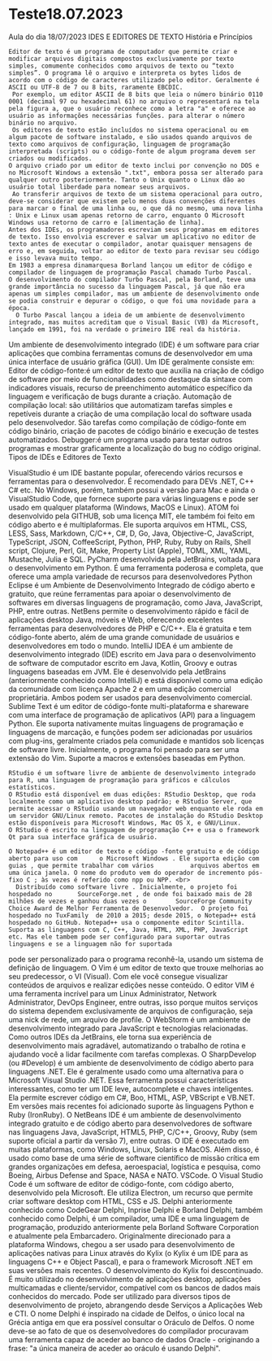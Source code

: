 # Teste18.07.2023
Aula do dia 18/07/2023
IDES E EDITORES DE TEXTO 
  História e Princípios

    Editor de texto é um programa de computador que permite criar e modificar arquivos digitais compostos exclusivamente por texto simples, comumente conhecidos como arquivos de texto ou “texto simples”. O programa lê o arquivo e interpreta os bytes lidos de acordo com o código de caracteres utilizado pelo editor. Geralmente é ASCII ou UTF-8 de 7 ou 8 bits, raramente EBCDIC.
     Por exemplo, um editor ASCII de 8 bits que leia o número binário 0110 0001 (decimal 97 ou hexadecimal 61) no arquivo o representará na tela pela figura a, que o usuário reconhece como a letra "a" e oferece ao usuário as informações necessárias funções. para alterar o número binário no arquivo.
     Os editores de texto estão incluídos no sistema operacional ou em algum pacote de software instalado, e são usados quando arquivos de texto como arquivos de configuração, linguagem de programação interpretada (scripts) ou o código-fonte de algum programa devem ser criados ou modificados.
    O arquivo criado por um editor de texto inclui por convenção no DOS e no Microsoft Windows a extensão ".txt", embora possa ser alterado para qualquer outro posteriormente. Tanto o Unix quanto o Linux dão ao usuário total liberdade para nomear seus arquivos.
     Ao transferir arquivos de texto de um sistema operacional para outro, deve-se considerar que existem pelo menos duas convenções diferentes para marcar o final de uma linha ou, o que dá no mesmo, uma nova linha : Unix e Linux usam apenas retorno de carro, enquanto O Microsoft Windows usa retorno de carro e [alimentação de linha].
    Antes dos IDEs, os programadores escreviam seus programas em editores de texto. Isso envolvia escrever e salvar um aplicativo no editor de texto antes de executar o compilador, anotar quaisquer mensagens de erro e, em seguida, voltar ao editor de texto para revisar seu código e isso levava muito tempo.
    Em 1983 a empresa dinamarquesa Borland lançou um editor de código e compilador de linguagem de programação Pascal chamado Turbo Pascal.
    O desenvolvimento do compilador Turbo Pascal, pela Borland, teve uma grande importância no sucesso da linguagem Pascal, já que não era apenas um simples compilador, mas um ambiente de desenvolvimento onde se podia construir e depurar o código, o que foi uma novidade para a época.
      O Turbo Pascal lançou a ideia de um ambiente de desenvolvimento integrado, mas muitos acreditam que o Visual Basic (VB) da Microsoft, lançado em 1991, foi na verdade o primeiro IDE real da história.
  Um ambiente de desenvolvimento integrado (IDE) é um software para criar aplicações que combina ferramentas comuns de desenvolvedor em uma única interface de usuário gráfica (GUI). Um IDE geralmente consiste em:
Editor de código-fonte:é um editor de texto que auxilia na criação de código de software por meio de funcionalidades como destaque da sintaxe com indicadores visuais, recurso de preenchimento automático específico da linguagem e verificação de bugs durante a criação.
Automação de compilação local: são utilitários que automatizam tarefas simples e repetíveis durante a criação de uma compilação local do software usada pelo desenvolvedor. São tarefas como compilação de código-fonte em código binário, criação de pacotes de código binário e execução de testes automatizados.
Debugger:é um programa usado para testar outros programas e mostrar graficamente a localização do bug no código original.
   Tipos de IDEs e Editores de Texto

VisualStudio é um IDE bastante popular, oferecendo vários recursos e ferramentas para o desenvolvedor. É recomendado para DEVs .NET, C++ C# etc. No Windows, porém, também possui a versão para Mac e ainda o VisualStudio Code, que fornece suporte para várias linguagens e pode ser usado em qualquer plataforma (Windows, MacOS e Linux).
  ATOM foi desenvolvido pela GITHUB, sob uma licença MIT, ele também foi feito em código aberto e é multiplaformas.
    Ele suporta arquivos em HTML, CSS, LESS, Sass, Markdown, C/C++, C#, D, Go, Java, Objective-C, JavaScript, TypeScript, JSON, CoffeeScript, Python, PHP, Ruby, Ruby on Rails, Shell script, Clojure, Perl, Git, Make, Property List (Apple), TOML, XML, YAML, Mustache, Julia e SQL.
 PyCharm desenvolvida pela JetBrains, voltada para o desenvolvimento em Python. É uma ferramenta poderosa e completa, que oferece uma ampla variedade de recursos para desenvolvedores Python
Eclipse é um Ambiente de Desenvolvimento Integrado de código aberto e gratuito, que reúne ferramentas para apoiar o desenvolvimento de softwares em diversas linguagens de programação, como Java, JavaScript, PHP, entre outras.
 NetBens permite o desenvolvimento rápido e fácil de aplicações desktop Java, móveis e Web, oferecendo excelentes ferramentas para desenvolvedores de PHP e C/C++. Ela é gratuita e tem código-fonte aberto, além de uma grande comunidade de usuários e desenvolvedores em todo o mundo.
  IntelliJ IDEA é um ambiente de desenvolvimento integrado (IDE) escrito em Java para o desenvolvimento de software de computador escrito em Java, Kotlin, Groovy e outras linguagens baseadas em JVM. Ele é desenvolvido pela JetBrains (anteriormente conhecido como IntelliJ) e está disponível como uma edição da comunidade com licença Apache 2 e em uma edição comercial proprietária. Ambos podem ser usados para desenvolvimento comercial. 
Sublime Text é um editor de código-fonte multi-plataforma e shareware com uma interface de programação de aplicativos (API) para a linguagem Python. Ele suporta nativamente muitas linguagens de programação e linguagens de marcação, e funções podem ser adicionadas por usuários com plug-ins, geralmente criados pela comunidade e mantidos sob licenças de software livre. Inicialmente, o programa foi pensado para ser uma extensão do Vim. Suporte a macros e extensões baseadas em Python.

    RStudio é um software livre de ambiente de desenvolvimento integrado para R, uma linguagem de programação para gráficos e cálculos estatísticos.
    O RStudio está disponível em duas edições: RStudio Desktop, que roda localmente como um aplicativo desktop padrão; e RStudio Server, que permite acessar o RStudio usando um navegador web enquanto ele roda em um servidor GNU/Linux remoto. Pacotes de instalação do RStudio Desktop estão disponíveis para Microsoft Windows, Mac OS X, e GNU/Linux.
    O RStudio é escrito na linguagem de programação C++ e usa o framework Qt para sua interface gráfica de usuário.

    O Notepad++ é um editor de texto e código -fonte gratuito e de código aberto para uso com      o Microsoft Windows . Ele suporta edição com guias , que permite trabalhar com vários          arquivos abertos em uma única janela. O nome do produto vem do operador de incremento pós-     fixo C ; às vezes é referido como npp ou NPP. <br>
      Distribuído como software livre . Inicialmente, o projeto foi hospedado no       SourceForge.net , de onde foi baixado mais de 28 milhões de vezes e ganhou duas vezes o        SourceForge Community Choice Award de Melhor Ferramenta de Desenvolvedor.  O projeto foi       hospedado no TuxFamily  de 2010 a 2015; desde 2015, o Notepad++ está hospedado no GitHub. Notepad++ usa o componente editor Scintilla.
    Suporta as linguagens com C, C++, Java, HTML, XML, PHP, JavaScript etc. Mas ele tambem pode ser configurado para suportar outras linguagens e se a linguagem não for suportada
pode ser personalizado para o programa reconhê-la, usando um sistema de definição de linguagem.
   O Vim é um editor de texto que trouxe melhorias ao seu predecessor, o VI (Visual). Com ele você consegue visualizar conteúdos de arquivos e realizar edições nesse conteúdo.
    O editor VIM é uma ferramenta incrível para um Linux Administrator, Network Administrator, DevOps Engineer, entre outras, isso porque muitos serviços do sistema dependem exclusivamente de arquivos de configuração, seja uma nick de rede, um arquivo de profile.
 O WebStorm é um ambiente de desenvolvimento integrado para JavaScript e tecnologias relacionadas. Como outros IDEs da JetBrains, ele torna sua experiência de desenvolvimento mais agradável, automatizando o trabalho de rotina e ajudando você a lidar facilmente com tarefas complexas. 
O SharpDevelop (ou #Develop) é um ambiente de desenvolvimento de código aberto para linguagens .NET. Ele é geralmente usado como uma alternativa para o Microsoft Visual Studio .NET. Essa ferramenta possui características interessantes, como ter um IDE leve, autocomplete e chaves inteligentes. Ela permite escrever código em C#, Boo, HTML, ASP, VBScript e VB.NET. Em versões mais recentes foi adicionado suporte às linguagens Python e Ruby (IronRuby). 
O NetBeans IDE é um ambiente de desenvolvimento integrado gratuito e de código aberto para desenvolvedores de software nas linguagens Java, JavaScript, HTML5, PHP, C/C++, Groovy, Ruby (sem suporte oficial a partir da versão 7), entre outras. O IDE é executado em muitas plataformas, como Windows, Linux, Solaris e MacOS. Além disso, é usado como base de uma série de software científico de missão crítica em grandes organizações em defesa, aeroespacial, logística e pesquisa, como Boeing, Airbus Defense and Space, NASA e NATO.
 VSCode. O Visual Studio Code é um software de editor de código-fonte, com código aberto, desenvolvido pela Microsoft. Ele utiliza Electron, um recurso que permite criar software desktop com HTML, CSS e JS.
 Delphi anteriormente conhecido como CodeGear Delphi, Inprise Delphi e Borland Delphi, também conhecido como Delphi, é um compilador, uma IDE e uma linguagem de programação, produzido anteriormente pela Borland Software Corporation e atualmente pela Embarcadero. Originalmente direcionado para a plataforma Windows, chegou a ser usado para desenvolvimento de aplicações nativas para Linux através do Kylix (o Kylix é um IDE para as linguagens C++ e Object Pascal), e para o framework Microsoft .NET em suas versões mais recentes.
  O desenvolvimento do Kylix foi descontinuado. É muito utilizado no desenvolvimento de aplicações desktop, aplicações multicamadas e cliente/servidor, compatível com os bancos de dados mais conhecidos do mercado. Pode ser utilizado para diversos tipos de desenvolvimento de projeto, abrangendo desde Serviços a Aplicações Web e CTI. O nome Delphi é inspirado na cidade de Delfos, o único local na Grécia antiga em que era possível consultar o Oráculo de Delfos. O nome deve-se ao fato de que os desenvolvedores do compilador procuravam uma ferramenta capaz de aceder ao banco de dados Oracle - originando a frase: "a única maneira de aceder ao oráculo é usando Delphi".
